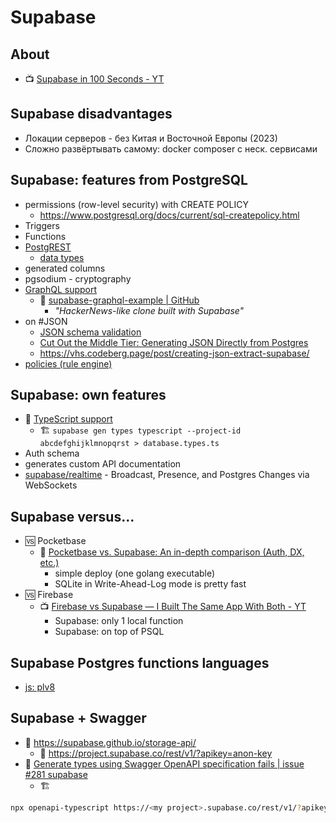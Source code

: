 # Supabase

## About

- :tv: [Supabase in 100 Seconds - YT](https://www.youtube.com/watch?v=zBZgdTb-dns)

## Supabase disadvantages

- Локации серверов - без Китая и Восточной Европы (2023)
- Сложно развёртывать самому: docker composer с неск. сервисами

## Supabase: features from PostgreSQL

- permissions (row-level security) with CREATE POLICY
	- https://www.postgresql.org/docs/current/sql-createpolicy.html
- Triggers
- Functions
- [PostgREST](https://postgrest.org)
	- [data types](https://postgrest.org/en/stable/how-tos/working-with-postgresql-data-types.html)
- generated columns
- pgsodium - cryptography
- [GraphQL support](https://supabase.com/blog/graphql-now-available)
	- :balloon: [supabase-graphql-example | GitHub](https://github.com/supabase-community/supabase-graphql-example#schema-public)
		- _"HackerNews-like clone built with Supabase"_
- on #JSON
	- [JSON schema validation](https://supabase.com/blog/pg-jsonschema-a-postgres-extension-for-json-validation)
	- [Cut Out the Middle Tier: Generating JSON Directly from Postgres](https://www.crunchydata.com/blog/generating-json-directly-from-postgres)
	- https://vhs.codeberg.page/post/creating-json-extract-supabase/
- [policies (rule engine)](https://supabase.com/docs/guides/auth#policies)


## Supabase: own features

- :beginner: [TypeScript support](https://supabase.com/docs/reference/javascript/typescript-support)
	-  :building_construction: `supabase gen types typescript --project-id abcdefghijklmnopqrst > database.types.ts`
- Auth schema
- generates custom API documentation
- [supabase/realtime](https://github.com/supabase/realtime) - Broadcast, Presence, and Postgres Changes via WebSockets

## Supabase versus...

- :vs: Pocketbase
	- :newspaper: [Pocketbase vs. Supabase: An in-depth comparison (Auth, DX, etc.)](https://www.programonaut.com/pocketbase-vs-supabase-an-in-depth-comparison-auth-dx-etc/#effort-first)
		- simple deploy (one golang executable)
		- SQLite in Write-Ahead-Log mode is pretty fast
- :vs: Firebase
	- :tv: [Firebase vs Supabase — I Built The Same App With Both - YT](https://www.youtube.com/watch?v=yGbGxWMv9KA&t=181s)
		- Supabase: only 1 local function
		- Supabase: on top of PSQL

## Supabase Postgres functions languages

- [js: plv8](https://supabase.com/docs/guides/database/extensions/plv8)

## Supabase + Swagger

- :balloon: https://supabase.github.io/storage-api/
	- :balloon: https://project.supabase.co/rest/v1/?apikey=anon-key
- :speech_balloon: [Generate types using Swagger OpenAPI specification fails | issue #281 supabase](https://github.com/supabase/supabase/issues/281)
	- :building_construction:
```bash
npx openapi-typescript https://<my project>.supabase.co/rest/v1/?apikey=<key> --output types/supabase.ts"`
```
